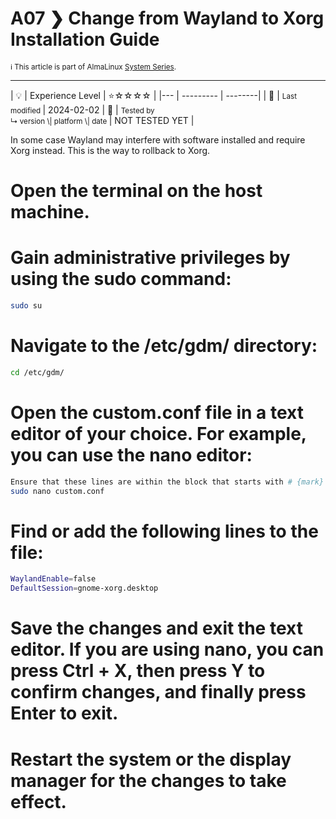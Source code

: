 # A07 ❯ Change from Wayland to Xorg Installation Guide

<small>ℹ️ This article is part of AlmaLinux [System Series](/series/).</small>

<hr>
| 💡 | Experience Level  | ⭐☆☆☆☆ |
|--- | --------- | --------|
| 📆 | <small>Last modified </small>| 2024-02-02
| 🔧 | <small>Tested by <br> ↳ version \| platform \| date </small>| NOT TESTED YET |

In some case Wayland may interfere with software installed and require Xorg instead. This is the way to rollback to Xorg.

# Open the terminal on the host machine.

# Gain administrative privileges by using the sudo command:

```Bash
sudo su
```

# Navigate to the /etc/gdm/ directory:

```Bash
cd /etc/gdm/
```

# Open the custom.conf file in a text editor of your choice. For example, you can use the nano editor:

```Bash
Ensure that these lines are within the block that starts with # {mark} ANSIBLE MANAGED BLOCK.
sudo nano custom.conf
```

# Find or add the following lines to the file:

```Bash
WaylandEnable=false
DefaultSession=gnome-xorg.desktop
```

# Save the changes and exit the text editor. If you are using nano, you can press Ctrl + X, then press Y to confirm changes, and finally press Enter to exit.

# Restart the system or the display manager for the changes to take effect.

